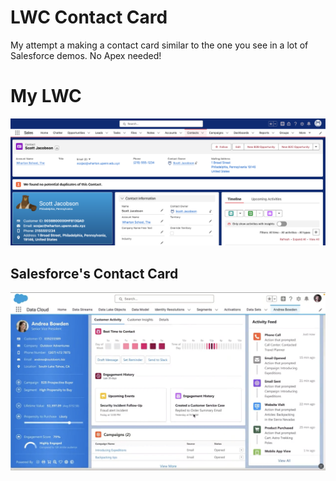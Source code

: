 # LWC Contact Card

My attempt a making a contact card similar to the one you see in a lot of Salesforce demos. No Apex needed!

# My LWC

![My Contact Card](https://github.com/scojac-github/lwc-contact-card/blob/main/images/myLWC.png)

## Salesforce's Contact Card

![Salesforce Demo Card](https://github.com/scojac-github/lwc-contact-card/blob/main/images/sfDemoCard.png)
